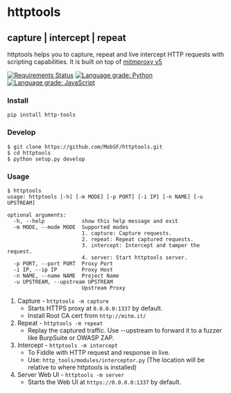 # httptools

## capture | intercept | repeat
httptools helps you to capture, repeat and live intercept HTTP requests with scripting capabilities. It is built on top of [mitmproxy v5](https://mitmproxy.org/)

[![Requirements Status](https://requires.io/github/MobSF/httptools/requirements.svg?branch=master)](https://requires.io/github/MobSF/httptools/requirements/?branch=master)
[![Language grade: Python](https://img.shields.io/lgtm/grade/python/g/MobSF/httptools.svg?logo=lgtm&logoWidth=18)](https://lgtm.com/projects/g/MobSF/httptools/context:python)
[![Language grade: JavaScript](https://img.shields.io/lgtm/grade/javascript/g/MobSF/httptools.svg?logo=lgtm&logoWidth=18)](https://lgtm.com/projects/g/MobSF/httptools/context:javascript)

### Install

```
pip install http-tools
```

### Develop
```
$ git clone https://github.com/MobSF/httptools.git
$ cd httptools
$ python setup.py develop
```

### Usage

```
$ httptools
usage: httptools [-h] [-m MODE] [-p PORT] [-i IP] [-n NAME] [-u UPSTREAM]

optional arguments:
  -h, --help            show this help message and exit
  -m MODE, --mode MODE  Supported modes
                        1. capture: Capture requests.
                        2. repeat: Repeat captured requests.
                        3. intercept: Intercept and tamper the request.
                        4. server: Start httptools server.
  -p PORT, --port PORT  Proxy Port
  -i IP, --ip IP        Proxy Host
  -n NAME, --name NAME  Project Name
  -u UPSTREAM, --upstream UPSTREAM
                        Upstream Proxy
```

1. Capture - `httptools -m capture`
   * Starts HTTPS proxy at `0.0.0.0:1337` by default.
   * Install Root CA cert from `http://mitm.it/`
2. Repeat - `httptools -m repeat`
   * Replay the captured traffic. Use --upstream to forward it to
     a fuzzer like BurpSuite or OWASP ZAP.
3. Intercept - `httptools -m intercept`
   * To Fiddle with HTTP request and response in live.
   * Use: `http_tools/modules/interceptor.py` (The location will be relative to where httptools is installed)
3. Server Web UI - `httptools -m server`
   * Starts the Web UI at `https://0.0.0.0:1337` by default.
